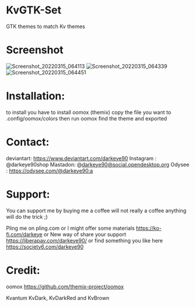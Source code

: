 # KvGTK-Set
GTK themes to match Kv themes

Screenshot
==========




![Screenshot_20220315_064113](https://user-images.githubusercontent.com/14112253/158303680-18fbe417-0fcf-4f98-b84a-01b5be618471.png)
![Screenshot_20220315_064339](https://user-images.githubusercontent.com/14112253/158303686-ceb599dd-34b1-4410-a407-a3d5878f7efb.png)
![Screenshot_20220315_064451](https://user-images.githubusercontent.com/14112253/158303688-8b76d65f-921e-44fc-8b23-d89110332e8c.png)





Installation:
============
to install you have to install oomox (themix)
copy the file you want to .config/oomox/colors
then run oomox
find the theme and exported


Contact:
=======
deviantart: https://www.deviantart.com/darkeye90
Instagram : @darkeye90shop
Mastadon: @darkeye90@social.opendesktop.org
Odysee : https://odysee.com/@darkeye90:a

Support:
========
You can support me by buying me a coffee will not really a coffee anything will do the trick  ;)

Pling me on pling.com
or
I might offer some materials
https://ko-fi.com/darkeye
or
New way of share your support
https://liberapay.com/darkeye90/
or
find something you like here
https://society6.com/darkeye90

Credit:
======
oomox
https://github.com/themix-project/oomox

Kvantum
KvDark, KvDarkRed and KvBrown

